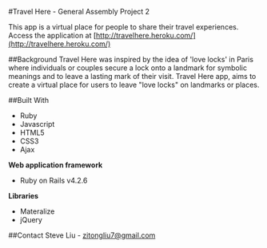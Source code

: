 #Travel Here - General Assembly Project 2

This app is a virtual place for people to share their travel experiences.
Access the application at [http://travelhere.heroku.com/](http://travelhere.heroku.com/)

##Background
Travel Here was inspired by the idea of 'love locks' in Paris where individuals or couples secure a lock onto a landmark for symbolic meanings and to leave a lasting mark of their visit. Travel Here app, aims to create a virtual place for users to leave "love locks" on landmarks or places.

##Built With
* Ruby
* Javascript
* HTML5
* CSS3
* Ajax

**Web application framework**
* Ruby on Rails v4.2.6

**Libraries**
* Materalize
* jQuery

##Contact
Steve Liu - zitongliu7@gmail.com
